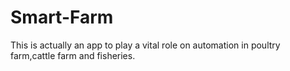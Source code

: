 # Smart-Farm
This  is actually  an app to play a vital role on automation in poultry farm,cattle farm and fisheries.
